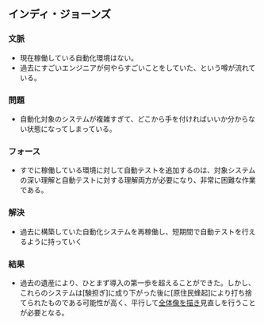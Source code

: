 ## インディ・ジョーンズ
### 文脈
* 現在稼働している自動化環境はない。
* 過去にすごいエンジニアが何やらすごいことをしていた、という噂が流れている。

### 問題
* 自動化対象のシステムが複雑すぎて、どこから手を付ければいいか分からない状態になってしまっている。

### フォース
* すでに稼働している環境に対して自動テストを追加するのは、対象システムの深い理解と自動テストに対する理解両方が必要になり、非常に困難な作業である。

### 解決
* 過去に構築していた自動化システムを再稼働し、短期間で自動テストを行えるように持っていく

### 結果
* 過去の遺産により、ひとまず導入の第一歩を超えることができた。しかし、これらのシステムは[験担ぎ]に成り下がった後に[原住民蜂起]により打ち捨てられたものである可能性が高く、平行して[全体像を描き](IndianaJones.html)見直しを行うことが必要となる。
